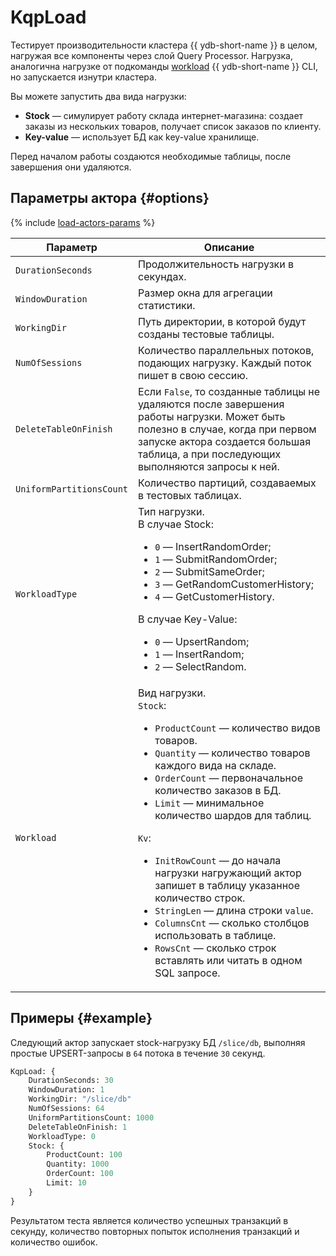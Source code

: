 # KqpLoad

Тестирует производительности кластера {{ ydb-short-name }} в целом, нагружая все компоненты через слой Query Processor. Нагрузка, аналогична нагрузке от подкоманды [workload](../reference/ydb-cli/commands/workload/index.md) {{ ydb-short-name }} CLI, но запускается изнутри кластера.

Вы можете запустить два вида нагрузки:

* **Stock** — симулирует работу склада интернет-магазина: создает заказы из нескольких товаров, получает список заказов по клиенту.
* **Key-value** — использует БД как key-value хранилище.

Перед началом работы создаются необходимые таблицы, после завершения они удаляются.

## Параметры актора {#options}

{% include [load-actors-params](../_includes/load-actors-params.md) %}

| Параметр                 | Описание                                                                                                                                                                                                                                                                                                                                                                                                                                                                                                                                                                                            |
|--------------------------|-----------------------------------------------------------------------------------------------------------------------------------------------------------------------------------------------------------------------------------------------------------------------------------------------------------------------------------------------------------------------------------------------------------------------------------------------------------------------------------------------------------------------------------------------------------------------------------------------------|
| `DurationSeconds`        | Продолжительность нагрузки в секундах.                                                                                                                                                                                                                                                                                                                                                                                                                                                                                                                                                              |
| `WindowDuration`         | Размер окна для агрегации статистики.                                                                                                                                                                                                                                                                                                                                                                                                                                                                                                                                                               |
| `WorkingDir`             | Путь директории, в которой будут созданы тестовые таблицы.                                                                                                                                                                                                                                                                                                                                                                                                                                                                                                                                          |
| `NumOfSessions`          | Количество параллельных потоков, подающих нагрузку. Каждый поток пишет в свою сессию.                                                                                                                                                                                                                                                                                                                                                                                                                                                                                                               |
| `DeleteTableOnFinish`    | Если  `False`, то созданные таблицы не удаляются после завершения работы нагрузки. Может быть полезно в случае, когда при первом запуске актора создается большая таблица, а при последующих выполняются запросы к ней.                                                                                                                                                                                                                                                                                                                                                                             |
| `UniformPartitionsCount` | Количество партиций, создаваемых в тестовых таблицах.                                                                                                                                                                                                                                                                                                                                                                                                                                                                                                                                               |
| `WorkloadType`           | Тип нагрузки.<br/>В случае Stoсk:<ul><li>`0` — InsertRandomOrder;</li><li>`1` — SubmitRandomOrder;</li><li>`2` — SubmitSameOrder;</li><li>`3` — GetRandomCustomerHistory;</li><li>`4` — GetCustomerHistory.</li></ul>В случае Key-Value:<ul><li>`0` — UpsertRandom;</li><li>`1` — InsertRandom;</li><li>`2` — SelectRandom.</li></ul>                                                                                                                                                                                                                                                               |
| `Workload`               | Вид нагрузки.<br/>`Stock`:<ul><li>`ProductCount` — количество видов товаров.</li><li>`Quantity` — количество товаров каждого вида на складе.</li><li>`OrderCount` — первоначальное количество заказов в БД.</li><li>`Limit` — минимальное количество шардов для таблиц.</li></ul>`Kv`:<ul><li>`InitRowCount` — до начала нагрузки нагружающий актор запишет в таблицу указанное количество строк.</li><li>`StringLen` — длина строки `value`.</li><li>`ColumnsCnt` — сколько столбцов использовать в таблице.</li><li>`RowsCnt` — сколько строк вставлять или читать в одном SQL запросе.</li></ul> |

## Примеры {#example}

Следующий актор запускает stock-нагрузку БД `/slice/db`, выполняя простые UPSERT-запросы в `64` потока в течение `30` секунд.

```proto
KqpLoad: {
    DurationSeconds: 30
    WindowDuration: 1
    WorkingDir: "/slice/db"
    NumOfSessions: 64
    UniformPartitionsCount: 1000
    DeleteTableOnFinish: 1
    WorkloadType: 0
    Stock: {
        ProductCount: 100
        Quantity: 1000
        OrderCount: 100
        Limit: 10
    }
}
```

Результатом теста является количество успешных транзакций в секунду, количество повторных попыток исполнения транзакций и количество ошибок.
